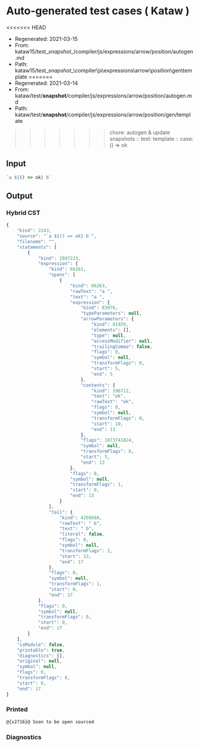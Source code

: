 # Auto-generated test cases ( Kataw )
<<<<<<< HEAD
- Regenerated: 2021-03-15
- From: kataw15/test\__snapshot__/compiler/js/expressions/arrow/position/autogen.md
- Path: kataw15/test\__snapshot__\compiler\js\expressions\arrow\position\gen\template
=======
- Regenerated: 2021-03-14
- From: kataw/test/__snapshot__/compiler/js/expressions/arrow/position/autogen.md
- Path: kataw/test/__snapshot__/compiler/js/expressions/arrow/position/gen/template
>>>>>>> chore: autogen & update snapshots
> :: test: template
> :: case: () => ok
## Input

`````js
`a ${() => ok} b`
`````

## Output

### Hybrid CST

```javascript
{
    "kind": 2243,
    "source": "`a ${() => ok} b`",
    "filename": "",
    "statements": [
        {
            "kind": 2097233,
            "expression": {
                "kind": 66261,
                "spans": [
                    {
                        "kind": 66263,
                        "rawText": "a ",
                        "text": "a ",
                        "expression": {
                            "kind": 83976,
                            "typeParameters": null,
                            "arrowParameters": {
                                "kind": 81929,
                                "elements": [],
                                "type": null,
                                "accessModifier": null,
                                "trailingComma": false,
                                "flags": 0,
                                "symbol": null,
                                "transformFlags": 0,
                                "start": 5,
                                "end": 5
                            },
                            "contents": {
                                "kind": 196712,
                                "text": "ok",
                                "rawText": "ok",
                                "flags": 0,
                                "symbol": null,
                                "transformFlags": 0,
                                "start": 10,
                                "end": 13
                            },
                            "flags": 1073741824,
                            "symbol": null,
                            "transformFlags": 0,
                            "start": 5,
                            "end": 13
                        },
                        "flags": 0,
                        "symbol": null,
                        "transformFlags": 1,
                        "start": 0,
                        "end": 13
                    }
                ],
                "tail": {
                    "kind": 4260568,
                    "rawText": " b",
                    "text": " b",
                    "literal": false,
                    "flags": 0,
                    "symbol": null,
                    "transformFlags": 1,
                    "start": 13,
                    "end": 17
                },
                "flags": 0,
                "symbol": null,
                "transformFlags": 1,
                "start": 0,
                "end": 17
            },
            "flags": 0,
            "symbol": null,
            "transformFlags": 0,
            "start": 0,
            "end": 17
        }
    ],
    "isModule": false,
    "printable": true,
    "diagnostics": [],
    "original": null,
    "symbol": null,
    "flags": 0,
    "transformFlags": 0,
    "start": 0,
    "end": 17
}
```

### Printed

```javascript
@{x2716}@ Soon to be open sourced
```

### Diagnostics

```javascript

```

